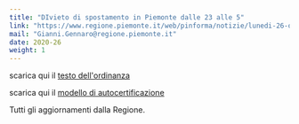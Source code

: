 ```yaml
---
title: "DIvieto di spostamento in Piemonte dalle 23 alle 5"
link: "https://www.regione.piemonte.it/web/pinforma/notizie/lunedi-26-ottobre-divieto-spostamento-piemonte-dalle-23-alle-5"
mail: "Gianni.Gennaro@regione.piemonte.it"
date: 2020-26
weight: 1
---
```


scarica qui il [testo dell'ordinanza](\Documents\covid19alessandria.help\static\documents\ordinanza_salute-piemonte_23-10-20.pdf) 

scarica qui il [modello di autocertificazione](\Documents\covid19alessandria.help\static\documents\modello_autodichiarazione_editabile_ottobre_2020.pdf)

Tutti gli aggiornamenti dalla Regione.
